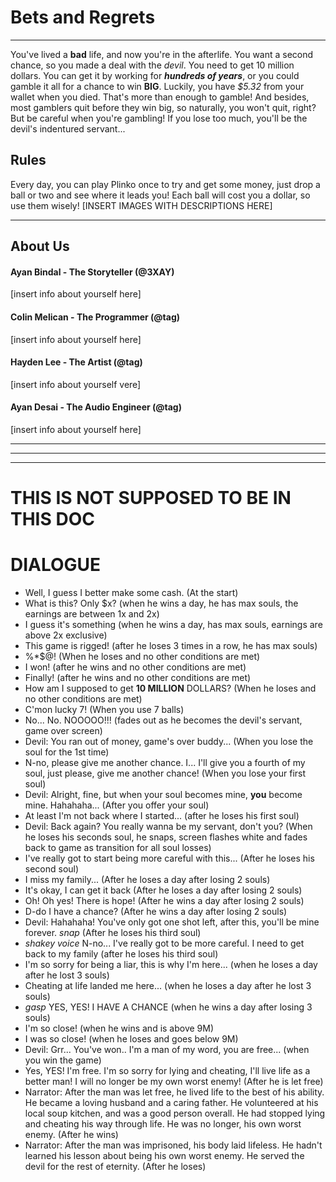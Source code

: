 # Bets and Regrets
***
You've lived a **bad** life, and now you're in the afterlife. You want a second chance, so you made a deal with the *devil*. You need to get 10 million dollars. You can get it by working for ***hundreds of years***, or you could gamble it all for a chance to win **BIG**. Luckily, you have *$5.32* from your wallet when you died. That's more than enough to gamble! And besides, most gamblers quit before they win big, so naturally, you won't quit, right? But be careful when you're gambling! If you lose too much, you'll be the devil's indentured servant...

## Rules
Every day, you can play Plinko once to try and get some money, just drop a ball or two and see where it leads you! Each ball will cost you a dollar, so use them wisely! [INSERT IMAGES WITH DESCRIPTIONS HERE]

***
## About Us

#### Ayan Bindal - The Storyteller (@3XAY)
[insert info about yourself here]

#### Colin Melican - The Programmer (@tag)
[insert info about yourself here]

#### Hayden Lee - The Artist (@tag)
[insert info about yourself vere]

#### Ayan Desai - The Audio Engineer (@tag)
[insert info about yourself here]

***
***
***
# THIS IS NOT SUPPOSED TO BE IN THIS DOC
# DIALOGUE

- Well, I guess I better make some cash. (At the start)
- What is this? Only $x? (when he wins a day, he has max souls, the earnings are between 1x and 2x)
- I guess it's something (when he wins a day, has max souls, earnings are above 2x exclusive)
- This game is rigged! (after he loses 3 times in a row, he has max souls)
- %*$@! (When he loses and no other conditions are met)
 - I won! (after he wins and no other conditions are met)
 - Finally! (after he wins and no other conditions are met)
- How am I supposed to get **10 MILLION** DOLLARS? (When he loses and no other conditions are met)
- C'mon lucky 7! (When you use 7 balls)
- No... No. NOOOOO!!! (fades out as he becomes the devil's servant, game over screen)
- Devil: You ran out of money, game's over buddy... (When you lose the soul for the 1st time)
- N-no, please give me another chance. I... I'll give you a fourth of my soul, just please, give me another chance! (When you lose your first soul)
- Devil: Alright, fine, but when your soul becomes mine, **you** become mine. Hahahaha... (After you offer your soul)
- At least I'm not back where I started... (after he loses his first soul)
- Devil: Back again? You really wanna be my servant, don't you? (When he loses his seconds soul, he snaps, screen flashes white and fades back to game as transition for all soul losses)
- I've really got to start being more careful with this... (After he loses his second soul)
- I miss my family... (After he loses a day after losing 2 souls)
- It's okay, I can get it back (After he loses a day after losing 2 souls)
- Oh! Oh yes! There is hope! (After he wins a day after losing 2 souls)
- D-do I have a chance? (After he wins a day after losing 2 souls)
- Devil: Hahahaha! You've only got one shot left, after this, you'll be mine forever. *snap* (After he loses his third soul)
- *shakey voice* N-no... I've really got to be more careful. I need to get back to my family (after he loses his third soul)
- I'm so sorry for being a liar, this is why I'm here... (when he loses a day after he lost 3 souls)
- Cheating at life landed me here... (when he loses a day after he lost 3 souls)
- *gasp* YES, YES! I HAVE A CHANCE (when he wins a day after losing 3 souls)
- I'm so close! (when he wins and is above 9M)
- I was so close! (when he loses and goes below 9M)
- Devil: Grr... You've won.. I'm a man of my word, you are free... (when you win the game)
- Yes, YES! I'm free. I'm so sorry for lying and cheating, I'll live life as a better man! I will no longer be my own worst enemy! (After he is let free)
- Narrator: After the man was let free, he lived life to the best of his ability. He became a loving husband and a caring father. He volunteered at his local soup kitchen, and was a good person overall. He had stopped lying and cheating his way through life. He was no longer, his own worst enemy. (After he wins)
- Narrator: After the man was imprisoned, his body laid lifeless. He hadn't learned his lesson about being his own worst enemy. He served the devil for the rest of eternity. (After he loses)